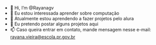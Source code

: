 - 👋 Hi, I’m @Rayanagv
- 👀 Eu estou interessada aprender sobre computação 
- 🌱 Atualmente estou aprendendo a fazer projetos pelo alura
- 💞️ Eu pretendo postar alguns projetos aqui
- 📫 Caso queira entrar em contato, mande mensagem nesse e-mail: rayana.vieira@escola.pr.gov.br 

<!---
Rayanagv/Rayanagv is a ✨ special ✨ repository because its `README.md` (this file) appears on your GitHub profile.
You can click the Preview link to take a look at your changes.
--->
